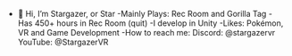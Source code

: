 - 👋 Hi, I’m Stargazer, or Star
-Mainly Plays: Rec Room and Gorilla Tag
-Has 450+ hours in Rec Room (quit)
-I develop in Unity
-Likes: Pokémon, VR and Game Development
-How to reach me: Discord: @stargazervr YouTube: @StargazerVR

<!---
Stargazer6481/Stargazer6481 is a ✨ special ✨ repository because its `README.md` (this file) appears on your GitHub profile.
You can click the Preview link to take a look at your changes.
--->
